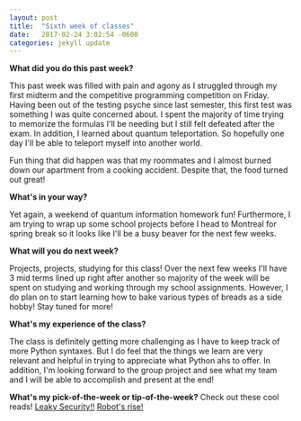```yaml
---
layout: post
title:  "Sixth week of classes"
date:   2017-02-24 3:02:54 -0600
categories: jekyll update
---
```

**What did you do this past week?**

This past week was filled with pain and agony as I struggled through my first midterm and the competitive programming competition on Friday. Having been out of the testing psyche since last semester, this first test was something I was quite concerned about. I spent the majority of time trying to memorize the formulas I'll be needing but I still felt defeated after the exam. In addition, I learned about quantum teleportation. So hopefully one day I'll be able to teleport myself into another world.

Fun thing that did happen was that my roommates and I almost burned down our apartment from a cooking accident. Despite that, the food turned out great!

**What's in your way?**

Yet again, a weekend of quantum information homework fun! Furthermore, I am trying to wrap up some school projects before I head to Montreal for spring break so it looks like I'll be a busy beaver for the next few weeks. 


**What will you do next week?**

Projects, projects, studying for this class! Over the next few weeks I'll have 3 mid terms lined up right after another so majority of the week will be spent on studying and working through my school assignments. However, I do plan on to start learning how to bake various types of breads as a side hobby! Stay tuned for more!

**What's my experience of the class?**

The class is definitely getting more challenging as I have to keep track of more Python syntaxes. But I do feel that the things we learn are very relevant and helpful in trying to appreciate what Python ahs to offer. In addition, I'm looking forward to the group project and see what my team and I will be able to accomplish and present at the end!

**What's my pick-of-the-week or tip-of-the-week?**
Check out these cool reads!
[Leaky Security!!](https://techcrunch.com/2017/02/24/how-to-secure-your-data-after-the-cloudflare-leak/ "Leaky Security")
[Robot's rise!](https://techcrunch.com/2017/02/24/super-smash-borg-melee-ai-takes-on-top-players-of-the-classic-nintendo-fighting-game/ "Robot's rise")


